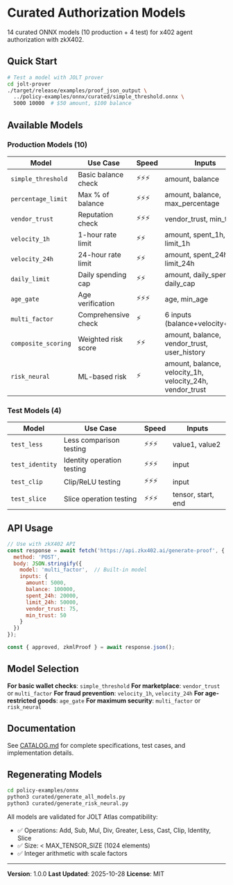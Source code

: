 # Curated Authorization Models

14 curated ONNX models (10 production + 4 test) for x402 agent authorization with zkX402.

## Quick Start

```bash
# Test a model with JOLT prover
cd jolt-prover
./target/release/examples/proof_json_output \
  ../policy-examples/onnx/curated/simple_threshold.onnx \
  5000 10000  # $50 amount, $100 balance
```

## Available Models

### Production Models (10)

| Model | Use Case | Speed | Inputs |
|-------|----------|-------|--------|
| `simple_threshold` | Basic balance check | ⚡⚡⚡ | amount, balance |
| `percentage_limit` | Max % of balance | ⚡⚡⚡ | amount, balance, max_percentage |
| `vendor_trust` | Reputation check | ⚡⚡⚡ | vendor_trust, min_trust |
| `velocity_1h` | 1-hour rate limit | ⚡⚡ | amount, spent_1h, limit_1h |
| `velocity_24h` | 24-hour rate limit | ⚡⚡ | amount, spent_24h, limit_24h |
| `daily_limit` | Daily spending cap | ⚡⚡ | amount, daily_spent, daily_cap |
| `age_gate` | Age verification | ⚡⚡⚡ | age, min_age |
| `multi_factor` | Comprehensive check | ⚡ | 6 inputs (balance+velocity+trust) |
| `composite_scoring` | Weighted risk score | ⚡⚡ | amount, balance, vendor_trust, user_history |
| `risk_neural` | ML-based risk | ⚡ | amount, balance, velocity_1h, velocity_24h, vendor_trust |

### Test Models (4)

| Model | Use Case | Speed | Inputs |
|-------|----------|-------|--------|
| `test_less` | Less comparison testing | ⚡⚡⚡ | value1, value2 |
| `test_identity` | Identity operation testing | ⚡⚡⚡ | input |
| `test_clip` | Clip/ReLU testing | ⚡⚡⚡ | input |
| `test_slice` | Slice operation testing | ⚡⚡⚡ | tensor, start, end |

## API Usage

```javascript
// Use with zkX402 API
const response = await fetch('https://api.zkx402.ai/generate-proof', {
  method: 'POST',
  body: JSON.stringify({
    model: 'multi_factor',  // Built-in model
    inputs: {
      amount: 5000,
      balance: 100000,
      spent_24h: 20000,
      limit_24h: 50000,
      vendor_trust: 75,
      min_trust: 50
    }
  })
});

const { approved, zkmlProof } = await response.json();
```

## Model Selection

**For basic wallet checks**: `simple_threshold`
**For marketplace**: `vendor_trust` or `multi_factor`
**For fraud prevention**: `velocity_1h`, `velocity_24h`
**For age-restricted goods**: `age_gate`
**For maximum security**: `multi_factor` or `risk_neural`

## Documentation

See [CATALOG.md](./CATALOG.md) for complete specifications, test cases, and implementation details.

## Regenerating Models

```bash
cd policy-examples/onnx
python3 curated/generate_all_models.py
python3 curated/generate_risk_neural.py
```

All models are validated for JOLT Atlas compatibility:
- ✅ Operations: Add, Sub, Mul, Div, Greater, Less, Cast, Clip, Identity, Slice
- ✅ Size: < MAX_TENSOR_SIZE (1024 elements)
- ✅ Integer arithmetic with scale factors

---

**Version**: 1.0.0
**Last Updated**: 2025-10-28
**License**: MIT
